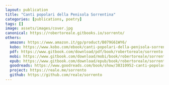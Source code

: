 ```yaml
---
layout: publication
title: "Canti popolari della Penisola Sorrentina"
categories: [publications, poetry]
tags: []
image: assets/images/cover.jpg
canonical: https://robertoreale.gitbooks.io/sorrento/
others:
  amazon: https://www.amazon.it/gp/product/B079G61WY6/
  kobo: https://www.kobo.com/ebook/canti-popolari-della-penisola-sorrentina
  pdf: https://www.gitbook.com/download/pdf/book/robertoreale/sorrento
  mobi: https://www.gitbook.com/download/mobi/book/robertoreale/sorrento
  epub: https://www.gitbook.com/download/epub/book/robertoreale/sorrento
  goodreads: https://www.goodreads.com/book/show/38310952-canti-popolari-della-penisola-sorrentina
  project: https://reale.me/sorrento
  github: https://github.com/reale/sorrento
---
```

